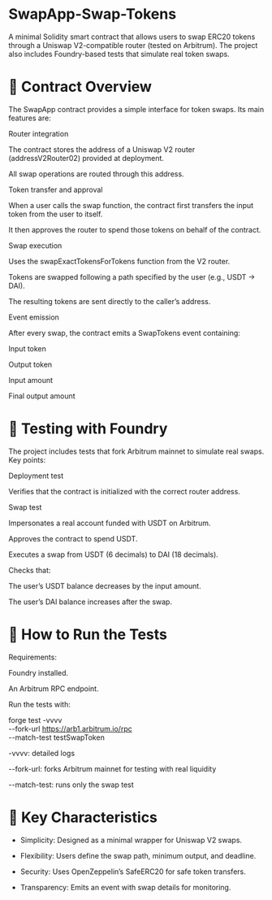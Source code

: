 # SwapApp-Swap-Tokens
A minimal Solidity smart contract that allows users to swap ERC20 tokens through a Uniswap V2-compatible router (tested on Arbitrum). The project also includes Foundry-based tests that simulate real token swaps.
# 🔹 Contract Overview

The SwapApp contract provides a simple interface for token swaps. Its main features are:

Router integration

The contract stores the address of a Uniswap V2 router (addressV2Router02) provided at deployment.

All swap operations are routed through this address.

Token transfer and approval

When a user calls the swap function, the contract first transfers the input token from the user to itself.

It then approves the router to spend those tokens on behalf of the contract.

Swap execution

Uses the swapExactTokensForTokens function from the V2 router.

Tokens are swapped following a path specified by the user (e.g., USDT → DAI).

The resulting tokens are sent directly to the caller’s address.

Event emission

After every swap, the contract emits a SwapTokens event containing:

Input token

Output token

Input amount

Final output amount

# 🔹 Testing with Foundry

The project includes tests that fork Arbitrum mainnet to simulate real swaps. Key points:

Deployment test

Verifies that the contract is initialized with the correct router address.

Swap test

Impersonates a real account funded with USDT on Arbitrum.

Approves the contract to spend USDT.

Executes a swap from USDT (6 decimals) to DAI (18 decimals).

Checks that:

The user’s USDT balance decreases by the input amount.

The user’s DAI balance increases after the swap.

# 🔹 How to Run the Tests

Requirements:

Foundry
 installed.

An Arbitrum RPC endpoint.

Run the tests with:

forge test -vvvv \
  --fork-url https://arb1.arbitrum.io/rpc \
  --match-test testSwapToken


-vvvv: detailed logs

--fork-url: forks Arbitrum mainnet for testing with real liquidity

--match-test: runs only the swap test

# 📌 Key Characteristics

- Simplicity: Designed as a minimal wrapper for Uniswap V2 swaps.

- Flexibility: Users define the swap path, minimum output, and deadline.

- Security: Uses OpenZeppelin’s SafeERC20 for safe token transfers.

- Transparency: Emits an event with swap details for monitoring.
